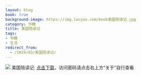 ```yaml
---
layout: blog
book: true
background-image: https://img.locyoo.com/book美国陪读记.jpg
category: 书籍
title: 美国陪读记
tags:
- 书籍
- 生活
redirect_from:
  - /2024/03/美国陪读记/
---
```

![](https://img.locyoo.com/book美国陪读记.jpg)
美国陪读记: <a name = "ref1" href="https://089m.com/f/50983618-1314175754-387c44?p=3619">点击下载</a>，访问密码请点击右上方“关于”自行查看